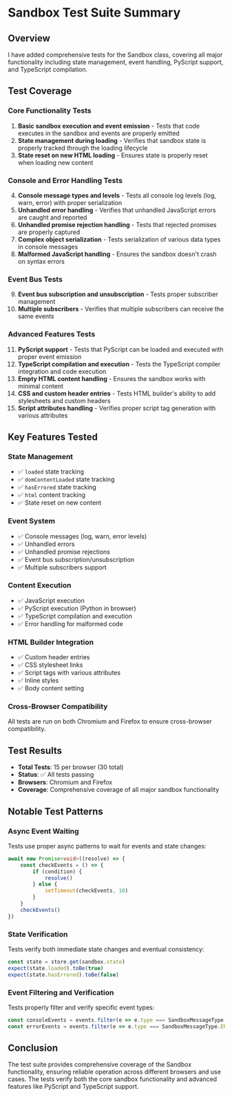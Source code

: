 # Sandbox Test Suite Summary

## Overview
I have added comprehensive tests for the Sandbox class, covering all major functionality including state management, event handling, PyScript support, and TypeScript compilation.

## Test Coverage

### Core Functionality Tests
1. **Basic sandbox execution and event emission** - Tests that code executes in the sandbox and events are properly emitted
2. **State management during loading** - Verifies that sandbox state is properly tracked through the loading lifecycle
3. **State reset on new HTML loading** - Ensures state is properly reset when loading new content

### Console and Error Handling Tests
4. **Console message types and levels** - Tests all console log levels (log, warn, error) with proper serialization
5. **Unhandled error handling** - Verifies that unhandled JavaScript errors are caught and reported
6. **Unhandled promise rejection handling** - Tests that rejected promises are properly captured
7. **Complex object serialization** - Tests serialization of various data types in console messages
8. **Malformed JavaScript handling** - Ensures the sandbox doesn't crash on syntax errors

### Event Bus Tests
9. **Event bus subscription and unsubscription** - Tests proper subscriber management
10. **Multiple subscribers** - Verifies that multiple subscribers can receive the same events

### Advanced Features Tests
11. **PyScript support** - Tests that PyScript can be loaded and executed with proper event emission
12. **TypeScript compilation and execution** - Tests the TypeScript compiler integration and code execution
13. **Empty HTML content handling** - Ensures the sandbox works with minimal content
14. **CSS and custom header entries** - Tests HTML builder's ability to add stylesheets and custom headers
15. **Script attributes handling** - Verifies proper script tag generation with various attributes

## Key Features Tested

### State Management
- ✅ `loaded` state tracking
- ✅ `domContentLoaded` state tracking  
- ✅ `hasErrored` state tracking
- ✅ `html` content tracking
- ✅ State reset on new content

### Event System
- ✅ Console messages (log, warn, error levels)
- ✅ Unhandled errors
- ✅ Unhandled promise rejections
- ✅ Event bus subscription/unsubscription
- ✅ Multiple subscribers support

### Content Execution
- ✅ JavaScript execution
- ✅ PyScript execution (Python in browser)
- ✅ TypeScript compilation and execution
- ✅ Error handling for malformed code

### HTML Builder Integration
- ✅ Custom header entries
- ✅ CSS stylesheet links
- ✅ Script tags with various attributes
- ✅ Inline styles
- ✅ Body content setting

### Cross-Browser Compatibility
All tests are run on both Chromium and Firefox to ensure cross-browser compatibility.

## Test Results
- **Total Tests**: 15 per browser (30 total)
- **Status**: ✅ All tests passing
- **Browsers**: Chromium and Firefox
- **Coverage**: Comprehensive coverage of all major sandbox functionality

## Notable Test Patterns

### Async Event Waiting
Tests use proper async patterns to wait for events and state changes:
```typescript
await new Promise<void>((resolve) => {
    const checkEvents = () => {
        if (condition) {
            resolve()
        } else {
            setTimeout(checkEvents, 10)
        }
    }
    checkEvents()
})
```

### State Verification
Tests verify both immediate state changes and eventual consistency:
```typescript
const state = store.get(sandbox.state)
expect(state.loaded).toBe(true)
expect(state.hasErrored).toBe(false)
```

### Event Filtering and Verification
Tests properly filter and verify specific event types:
```typescript
const consoleEvents = events.filter(e => e.type === SandboxMessageType.CONSOLE)
const errorEvents = events.filter(e => e.type === SandboxMessageType.ERROR)
```

## Conclusion
The test suite provides comprehensive coverage of the Sandbox functionality, ensuring reliable operation across different browsers and use cases. The tests verify both the core sandbox functionality and advanced features like PyScript and TypeScript support.
